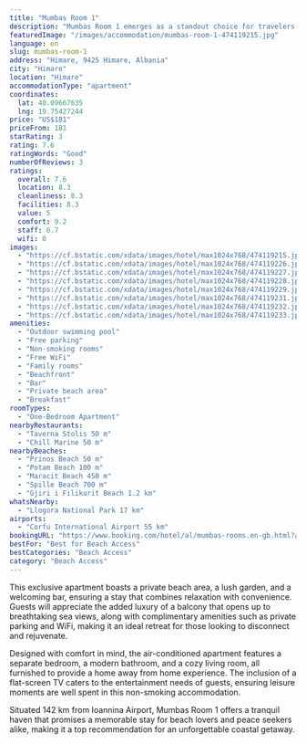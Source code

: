 ```yaml
---
title: "Mumbas Room 1"
description: "Mumbas Room 1 emerges as a standout choice for travelers seeking a serene beachfront escape in Himare."
featuredImage: "/images/accommodation/mumbas-room-1-474119215.jpg"
language: en
slug: mumbas-room-1
address: "Himare, 9425 Himare, Albania"
city: "Himare"
location: "Himare"
accommodationType: "apartment"
coordinates:
  lat: 40.09667635
  lng: 19.75427244
price: "US$181"
priceFrom: 181
starRating: 3
rating: 7.6
ratingWords: "Good"
numberOfReviews: 3
ratings:
  overall: 7.6
  location: 8.3
  cleanliness: 8.3
  facilities: 8.3
  value: 5
  comfort: 9.2
  staff: 6.7
  wifi: 0
images:
  - "https://cf.bstatic.com/xdata/images/hotel/max1024x768/474119215.jpg?k=63c99be47d7dbbea31a73cf01c66144fe85c300b92904403eba2e7833050e101&o=&hp=1"
  - "https://cf.bstatic.com/xdata/images/hotel/max1024x768/474119226.jpg?k=937c2adebb061590ec1a6259f75b0a81adede3b0f1a6b4ca2986a3163618a5f3&o=&hp=1"
  - "https://cf.bstatic.com/xdata/images/hotel/max1024x768/474119227.jpg?k=c9ee7c946f8cd7a0b19d234dfdad8cc3bdf5641a6510469939a533c7c23a9452&o=&hp=1"
  - "https://cf.bstatic.com/xdata/images/hotel/max1024x768/474119228.jpg?k=2167ef7903d89b93236145aa96c46e17daee392c7bf0fa856754160e822a58e8&o=&hp=1"
  - "https://cf.bstatic.com/xdata/images/hotel/max1024x768/474119229.jpg?k=54dc45bda6b58aca6db21acae07998b64513fecbbf2d013b9814c3d361bceaa4&o=&hp=1"
  - "https://cf.bstatic.com/xdata/images/hotel/max1024x768/474119231.jpg?k=67a31a308b3b22be711544173454a08c432ef018bdd7fa1b38adcfc174cf85fb&o=&hp=1"
  - "https://cf.bstatic.com/xdata/images/hotel/max1024x768/474119232.jpg?k=314b3906c43f9134de377748fdeb9249b8b0aa6ab6ac7391e6ebe9b98067ac83&o=&hp=1"
  - "https://cf.bstatic.com/xdata/images/hotel/max1024x768/474119233.jpg?k=335da41868e9ec380a872fe1b4bc100847423c225c602ee0ed696b465b7aaaf6&o=&hp=1"
amenities:
  - "Outdoor swimming pool"
  - "Free parking"
  - "Non-smoking rooms"
  - "Free WiFi"
  - "Family rooms"
  - "Beachfront"
  - "Bar"
  - "Private beach area"
  - "Breakfast"
roomTypes:
  - "One-Bedroom Apartment"
nearbyRestaurants:
  - "Taverna Stolis 50 m"
  - "Chill Marine 50 m"
nearbyBeaches:
  - "Prinos Beach 50 m"
  - "Potam Beach 100 m"
  - "Maracit Beach 450 m"
  - "Spille Beach 700 m"
  - "Gjiri i Filikurit Beach 1.2 km"
whatsNearby:
  - "Llogora National Park 17 km"
airports:
  - "Corfu International Airport 55 km"
bookingURL: "https://www.booking.com/hotel/al/mumbas-rooms.en-gb.html?aid=8035640"
bestFor: "Best for Beach Access"
bestCategories: "Beach Access"
category: "Beach Access"
---
```


This exclusive apartment boasts a private beach area, a lush garden, and a welcoming bar, ensuring a stay that combines relaxation with convenience. Guests will appreciate the added luxury of a balcony that opens up to breathtaking sea views, along with complimentary amenities such as private parking and WiFi, making it an ideal retreat for those looking to disconnect and rejuvenate.

Designed with comfort in mind, the air-conditioned apartment features a separate bedroom, a modern bathroom, and a cozy living room, all furnished to provide a home away from home experience. The inclusion of a flat-screen TV caters to the entertainment needs of guests, ensuring leisure moments are well spent in this non-smoking accommodation.

Situated 142 km from Ioannina Airport, Mumbas Room 1 offers a tranquil haven that promises a memorable stay for beach lovers and peace seekers alike, making it a top recommendation for an unforgettable coastal getaway.